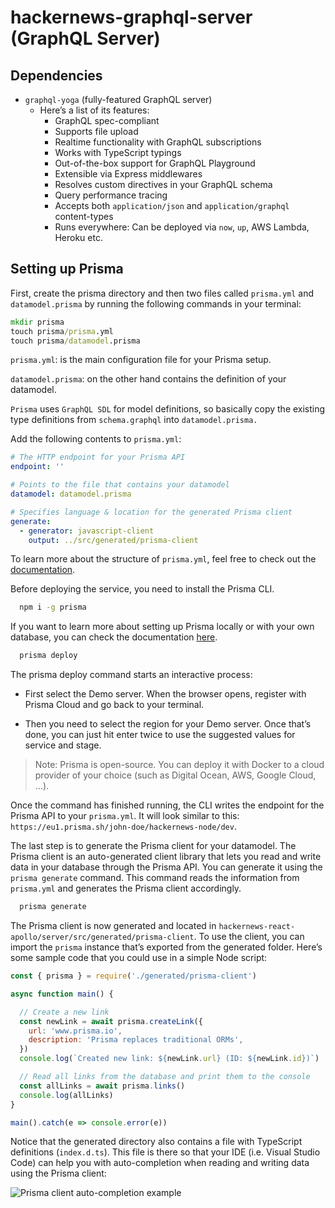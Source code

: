 # hackernews-graphql-server (GraphQL Server)

## Dependencies

- `graphql-yoga` (fully-featured GraphQL server)
  - Here’s a list of its features:
    - GraphQL spec-compliant
    - Supports file upload
    - Realtime functionality with GraphQL subscriptions
    - Works with TypeScript typings
    - Out-of-the-box support for GraphQL Playground
    - Extensible via Express middlewares
    - Resolves custom directives in your GraphQL schema
    - Query performance tracing
    - Accepts both `application/json` and `application/graphql` content-types
    - Runs everywhere: Can be deployed via `now`, `up`, AWS Lambda, Heroku etc.

## Setting up Prisma

First, create the prisma directory and then two files called `prisma.yml` and `datamodel.prisma` by running the following commands in your terminal:

```cmd
mkdir prisma
touch prisma/prisma.yml
touch prisma/datamodel.prisma
```

`prisma.yml`: is the main configuration file for your Prisma setup.

`datamodel.prisma`: on the other hand contains the definition of your datamodel.

`Prisma` uses `GraphQL SDL` for model definitions, so basically copy the existing type definitions from `schema.graphql` into `datamodel.prisma.`

Add the following contents to `prisma.yml`:

```yml
# The HTTP endpoint for your Prisma API
endpoint: ''

# Points to the file that contains your datamodel
datamodel: datamodel.prisma

# Specifies language & location for the generated Prisma client
generate:
  - generator: javascript-client
    output: ../src/generated/prisma-client
```

To learn more about the structure of `prisma.yml`, feel free to check out the [documentation](https://www.prisma.io/docs/-5cy7#reference).

Before deploying the service, you need to install the Prisma CLI.

```cmd
  npm i -g prisma
```

If you want to learn more about setting up Prisma locally or with your own database, you can check the documentation [here](https://www.prisma.io/docs/-a002/).

```cmd
  prisma deploy
```

The prisma deploy command starts an interactive process:

- First select the Demo server. When the browser opens, register with Prisma Cloud and go back to your terminal.

- Then you need to select the region for your Demo server. Once that’s done, you can just hit enter twice to use the suggested values for service and stage.

> Note: Prisma is open-source. You can deploy it with Docker to a cloud provider of your choice (such as Digital Ocean, AWS, Google Cloud, …).

Once the command has finished running, the CLI writes the endpoint for the Prisma API to your `prisma.yml`. It will look similar to this: `https://eu1.prisma.sh/john-doe/hackernews-node/dev`.

The last step is to generate the Prisma client for your datamodel. The Prisma client is an auto-generated client library that lets you read and write data in your database through the Prisma API. You can generate it using the `prisma generate` command. This command reads the information from `prisma.yml` and generates the Prisma client accordingly.

```cmd
  prisma generate
```

The Prisma client is now generated and located in `hackernews-react-apollo/server/src/generated/prisma-client`. To use the client, you can import the `prisma` instance that’s exported from the generated folder. Here’s some sample code that you could use in a simple Node script:

```js
const { prisma } = require('./generated/prisma-client')

async function main() {

  // Create a new link
  const newLink = await prisma.createLink({
    url: 'www.prisma.io',
    description: 'Prisma replaces traditional ORMs',
  })
  console.log(`Created new link: ${newLink.url} (ID: ${newLink.id})`)

  // Read all links from the database and print them to the console
  const allLinks = await prisma.links()
  console.log(allLinks)
}

main().catch(e => console.error(e))
```

Notice that the generated directory also contains a file with TypeScript definitions (`index.d.ts`). This file is there so that your IDE (i.e. Visual Studio Code) can help you with auto-completion when reading and writing data using the Prisma client:

![Prisma client auto-completion example](https://imgur.com/kwGNPN4.png "Prisma client auto-completion example")
